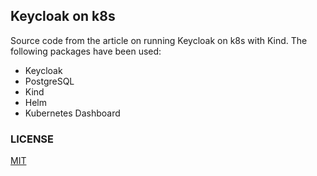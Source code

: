 ## Keycloak on k8s

Source code from the article on running Keycloak on k8s with Kind. The following packages have been used:

* Keycloak
* PostgreSQL
* Kind
* Helm
* Kubernetes Dashboard

### LICENSE
[MIT](LICNSE.md)